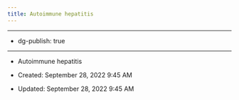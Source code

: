 ```yaml
---
title: Autoimmune hepatitis
---
```


- --

- dg-publish: true

- --

- Autoimmune hepatitis

- Created: September 28, 2022 9:45 AM

- Updated: September 28, 2022 9:45 AM
